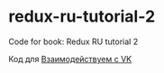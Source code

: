 # redux-ru-tutorial-2
Code for book:
Redux RU tutorial 2

Код для [Взаимодействуем с VK](http://sp.carkva-gazeta.by/redux-ru-tutorial-2/vzaimodeistvuem_s_vk.html)

